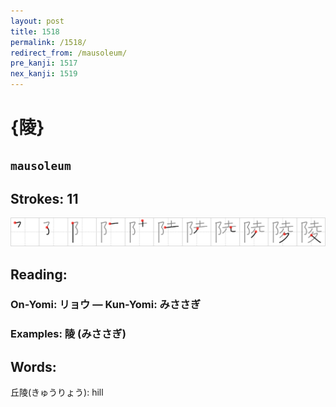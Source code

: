 ```yaml
---
layout: post
title: 1518
permalink: /1518/
redirect_from: /mausoleum/
pre_kanji: 1517
nex_kanji: 1519
---
```


# {陵}

## `mausoleum`

## Strokes: 11

<div class="stroke"><img src="../images/E999B5.png" /></div>

## Reading:

### On-Yomi: リョウ &mdash; Kun-Yomi: みささぎ

### Examples: 陵 (みささぎ)

## Words:

丘陵(きゅうりょう): hill
